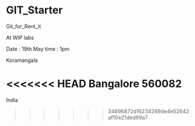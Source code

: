GIT_Starter
===========

Git_for_Rent_it

At WIP labs

Date : 19th May
time : 1pm
 

Koramangala

<<<<<<< HEAD
Bangalore
560082
=======
India
>>>>>>> 34896872d16234269de4e52642af10e21ded69a7


